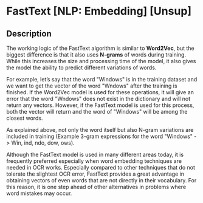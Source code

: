 # FastText [NLP: Embedding] [Unsup]

## Description

The working logic of the FastText algorithm is similar to **Word2Vec**, but the biggest difference is that it also uses **N-grams** of words during training. While this increases the size and processing time of the model, it also gives the model the ability to predict different variations of words.

For example, let’s say that the word "Windows" is in the training dataset and we want to get the vector of the word "Wndows" after the training is finished. If the Word2Vec model is used for these operations, it will give an error that the word "Wndows" does not exist in the dictionary and will not return any vectors. However, if the FastText model is used for this process, both the vector will return and the word of "Windows" will be among the closest words.

As explained above, not only the word itself but also N-gram variations are included in training (Example 3-gram expressions for the word "Windows" -> Win, ind, ndo, dow, ows).

Although the FastText model is used in many different areas today, it is frequently preferred especially when word embedding techniques are needed in OCR works. Especially compared to other techniques that do not tolerate the slightest OCR error, FastText provides a great advantage in obtaining vectors of even words that are not directly in their vocabulary. For this reason, it is one step ahead of other alternatives in problems where word mistakes may occur.
